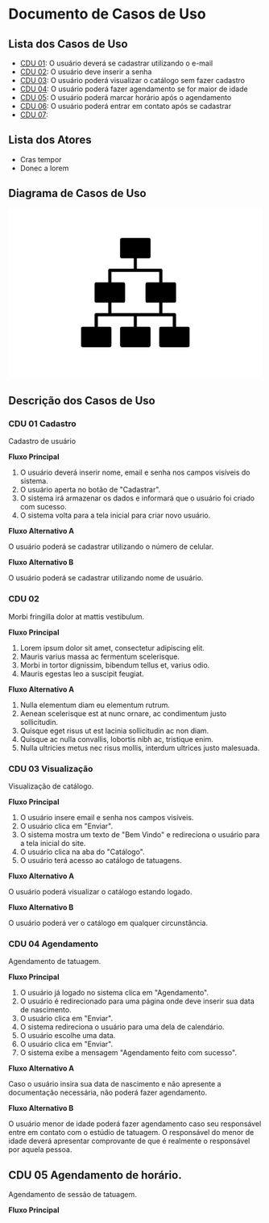 
# Documento de Casos de Uso

## Lista dos Casos de Uso

 - [CDU 01](#CDU-01): O usuário deverá se cadastrar utilizando o e-mail
 - [CDU 02](#CDU-02): O usuário deve inserir a senha  
 - [CDU 03](#CDU-03): O usuário poderá visualizar o catálogo sem fazer cadastro 
 - [CDU 04](#CDU-04): O usuário poderá fazer agendamento se for maior de idade 
 - [CDU 05](#CDU-05): O usuário poderá marcar horário após o agendamento
 - [CDU 06](#CDU-06): O usuário poderá entrar em contato após se cadastrar
 - [CDU 07](#CDU-07): 

## Lista dos Atores

 - Cras tempor
 - Donec a lorem

## Diagrama de Casos de Uso

![Diagrama de Casos de Uso](diagrama-exemplo.png)

## Descrição dos Casos de Uso

### CDU 01 Cadastro

Cadastro de usuário

**Fluxo Principal**

1. O usuário deverá inserir nome, email e senha nos campos visíveis do sistema. 
2. O usuário aperta no botão de "Cadastrar".
3. O sistema irá armazenar os dados e informará que o usuário foi criado com sucesso. 
4. O sistema volta para a tela inicial para criar novo usuário.

**Fluxo Alternativo A**

O usuário poderá se cadastrar utilizando o número de celular.


**Fluxo Alternativo B**

O usuário poderá se cadastrar utilizando nome de usuário.

### CDU 02

Morbi fringilla dolor at mattis vestibulum.

**Fluxo Principal**

1. Lorem ipsum dolor sit amet, consectetur adipiscing elit.
2. Mauris varius massa ac fermentum scelerisque.
3. Morbi in tortor dignissim, bibendum tellus et, varius odio.
4. Mauris egestas leo a suscipit feugiat.

**Fluxo Alternativo A**

1. Nulla elementum diam eu elementum rutrum.
2. Aenean scelerisque est at nunc ornare, ac condimentum justo sollicitudin.
3. Quisque eget risus ut est lacinia sollicitudin ac non diam.
4. Quisque ac nulla convallis, lobortis nibh ac, tristique enim.
5. Nulla ultricies metus nec risus mollis, interdum ultrices justo malesuada.

### CDU 03 Visualização 

Visualização de catálogo.

**Fluxo Principal**

1. O usuário insere email e senha nos campos visíveis.
2. O usuário clica em "Enviar".
3. O sistema mostra um texto de "Bem Vindo" e redireciona o usuário para a tela inicial do site.
4. O usuário clica na aba do "Catálogo".
5. O usuário terá acesso ao catálogo de tatuagens.

**Fluxo Alternativo A**

O usuário poderá visualizar o catálogo estando logado.

**Fluxo Alternativo B**

O usuário poderá ver o catálogo em qualquer circunstância.

### CDU 04 Agendamento

Agendamento de tatuagem.

**Fluxo Principal**

1. O usuário já logado no sistema clica em "Agendamento".
2. O usuário é redirecionado para uma página onde deve inserir sua data de nascimento.
3. O usuário clica em "Enviar". 
4. O sistema redireciona o usuário para uma dela de calendário.
5. O usuário escolhe uma data.
6. O usuário clica em "Enviar". 
7. O sistema exibe a mensagem "Agendamento feito com sucesso".

**Fluxo Alternativo A**

Caso o usuário insira sua data de nascimento e não apresente a documentação necessária, não poderá fazer agendamento.

**Fluxo Alternativo B**

O usuário menor de idade poderá fazer agendamento caso seu responsável entre em contato com o estúdio de tatuagem.
O responsável do menor de idade deverá apresentar comprovante de que é realmente o responsável por aquela pessoa.

## CDU 05 Agendamento de horário.

Agendamento de sessão de tatuagem.

**Fluxo Principal**



